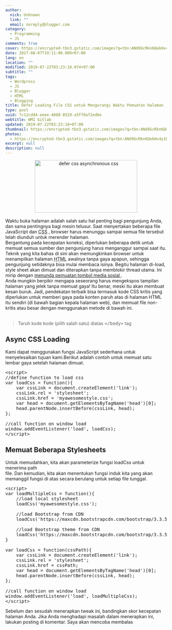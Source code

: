 ```yaml
---
author:
  nick: Unknown
  link: ""
  email: noreply@blogger.com
category:
  - Programming
  - JS
comments: true
cover: https://encrypted-tbn3.gstatic.com/images?q=tbn:ANd9GcRkn6QekHv4y1EKpYAOy9FD3qAngAFoLYAB9faenCIkJi44YFLGAmFBWDa5
date: 2017-08-07T19:11:00.000+07:00
lang: en
location: ""
modified: 2019-07-22T03:23:18.074+07:00
subtitle: ""
tags:
  - Wordpress
  - JS
  - Blogger
  - HTML
  - Blogging
title: Defer Loading File CSS untuk Mengurangi Waktu Pemuatan Halaman
type: post
uuid: 7c12cdd4-eeee-4888-8529-a5ff0af2ed6e
webtitle: WMI Gitlab
updated: 2019-07-22T03:23:18+07:00
thumbnail: https://encrypted-tbn3.gstatic.com/images?q=tbn:ANd9GcRkn6QekHv4y1EKpYAOy9FD3qAngAFoLYAB9faenCIkJi44YFLGAmFBWDa5
photos:
  - https://encrypted-tbn3.gstatic.com/images?q=tbn:ANd9GcRkn6QekHv4y1EKpYAOy9FD3qAngAFoLYAB9faenCIkJi44YFLGAmFBWDa5
excerpt: null
description: null
---
```


<div class="separator" style="clear: both; text-align: center;"><a href="https://encrypted-tbn3.gstatic.com/images?q=tbn:ANd9GcRkn6QekHv4y1EKpYAOy9FD3qAngAFoLYAB9faenCIkJi44YFLGAmFBWDa5" imageanchor="1" style="margin-left: 1em; margin-right: 1em;" rel="noopener noreferer nofollow"><img alt="defer css asynchronous css" border="0" data-original-height="275" data-original-width="535" height="164" src="https://encrypted-tbn3.gstatic.com/images?q=tbn:ANd9GcRkn6QekHv4y1EKpYAOy9FD3qAngAFoLYAB9faenCIkJi44YFLGAmFBWDa5" title="defer css asynchronous css" width="320"></a></div><br>Waktu buka halaman adalah salah satu hal penting bagi pengunjung Anda, dan sama pentingnya bagi mesin telusur. Saat menyertakan beberapa file JavaScript dan <abbr title="Cascading Style Sheets">CSS</abbr> , browser harus menunggu sampai semua file tersebut telah diunduh untuk merender halaman.<br>Bergantung pada kecepatan koneksi, diperlukan beberapa detik untuk memuat semua sumber dan pengunjung harus menganggur sampai saat itu.<br>Teknik yang kita bahas di sini akan memungkinkan browser untuk menampilkan halaman <abbr title="Hyper Text Markup Language">HTML</abbr> awalnya tanpa gaya apapun, sehingga pengunjung setidaknya bisa mulai membaca isinya. Begitu halaman di-load, style sheet akan dimuat dan diterapkan tanpa memblokir thread utama. Ini mirip dengan <a href="https://translate.googleusercontent.com/translate_c?depth=2&amp;nv=1&amp;rurl=translate.google.com&amp;sl=en&amp;sp=nmt4&amp;tl=id&amp;u=http://www.techvigil.com/tips-tricks/303/defer-javascript-decrease-pageload-time/&amp;usg=ALkJrhjOj5TNgqHsLh_oXrcdK2E09DYVCQ" title="Tangguhkan pemuatan tombol media sosial untuk memperbaiki waktu buka halaman" rel="noopener noreferer nofollow"> menunda pemuatan tombol media sosial </a> .<br>Anda mungkin berpikir mengapa seseorang harus mengekspos tampilan halaman yang jelek tanpa memuat gaya! Itu benar, meski itu akan membuat kesan buruk. Jadi, pendekatan terbaik bisa termasuk kode CSS kritis yang diperlukan untuk memberi gaya pada konten paruh atas di halaman HTML itu sendiri (di bawah bagian kepala halaman web), dan memuat file non-kritis atau besar dengan menggunakan metode di bawah ini.<br><br><blockquote>Taruh kode kode (pilih salah satu) diatas <kbd>&lt;/body&gt;</kbd> tag</blockquote><h2>Async CSS Loading</h2>Kami dapat menggunakan fungsi JavaScript sederhana untuk menyelesaikan tujuan kami.Berikut adalah contoh untuk memuat satu lembar gaya setelah halaman dimuat.<br><pre>&lt;script&gt;<br>//define function to load css<br>var loadCss = function(){<br>    var cssLink = document.createElement('link');<br>    cssLink.rel = 'stylesheet';<br>    cssLink.href = 'myawesomestyle.css';<br>    var head = document.getElementsByTagName('head')[0];<br>    head.parentNode.insertBefore(cssLink, head);<br>};<br> <br>//call function on window load<br>window.addEventListener('load', loadCss);<br>&lt;/script&gt;</pre><h2>    Memuat Beberapa Stylesheets<br></h2>Untuk memudahkan, kita akan parameterize fungsi loadCss untuk menerima path<br>file. Dan kemudian, kita akan menentukan fungsi induk kita yang akan<br>memanggil fungsi di atas secara berulang untuk setiap file tunggal.<br><pre>&lt;script&gt;<br>var loadMultipleCss = function(){<br>    //load local stylesheet<br>    loadCss('myawesomestyle.css');<br>     <br>    //load Bootstrap from CDN<br>    loadCss('https://maxcdn.bootstrapcdn.com/bootstrap/3.3.5/css/bootstrap.min.css');<br>     <br>    //load Bootstrap theme from CDN<br>    loadCss('https://maxcdn.bootstrapcdn.com/bootstrap/3.3.5/css/bootstrap-theme.min.css');<br>}<br> <br>var loadCss = function(cssPath){<br>    var cssLink = document.createElement('link');<br>    cssLink.rel = 'stylesheet';<br>    cssLink.href = cssPath;<br>    var head = document.getElementsByTagName('head')[0];<br>    head.parentNode.insertBefore(cssLink, head);<br>};<br> <br>//call function on window load<br>window.addEventListener('load', loadMultipleCss);<br>&lt;/script&gt;</pre>Sebelum dan sesudah menerapkan tweak ini, bandingkan skor kecepatan halaman Anda. Jika Anda menghadapi masalah dalam menerapkan ini, lakukan posting di komentar. Saya akan mencoba membalas